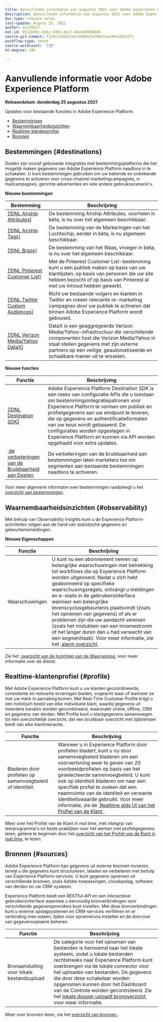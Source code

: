 ```yaml
---
title: Aanvullende informatie van augustus 2021 voor Adobe Experience Platform
description: Aanvullende informatie van augustus 2021 voor Adobe Experience Platform.
doc-type: release notes
last-update: August 25, 2021
author: ens28527
exl-id: 0513b9dc-b16c-43b3-8e17-4be4499308d4
source-git-commit: f129c215ebc5dc169b9a7ef9b3faa3463ab413f3
workflow-type: tm+mt
source-wordcount: '719'
ht-degree: 28%

---
```


# Aanvullende informatie voor Adobe Experience Platform

**Releasedatum: donderdag 25 augustus 2021**

Updates voor bestaande functies in Adobe Experience Platform:

- [Bestemmingen](#destinations)
- [Waarnembaarheidsinzichten](#observability)
- [Realtime-klantenprofiel](#profile)
- [Bronnen](#sources)

## Bestemmingen {#destinations}

Doelen zijn vooraf gebouwde integraties met bestemmingsplatforms die het mogelijk maken gegevens van Adobe Experience Platform naadloos in te schakelen. U kunt bestemmingen gebruiken om uw bekende en onbekende gegevens te activeren voor cross-channel marketingcampagnes, e-mailcampagnes, gerichte advertenties en vele andere gebruiksscenario&#39;s.

**Nieuwe bestemmingen**

| Bestemming | Beschrijving |
| ----------- | ----------- |
| [[!DNL Airship Attributes]](../../destinations/catalog/mobile-engagement/airship-attributes.md) | De bestemming Airship Attributes, voorheen in bèta, is nu over het algemeen beschikbaar. |
| [[!DNL Airship Tags]](../../destinations/catalog/mobile-engagement/airship-tags.md) | De bestemming van de Markeringen van het Luchtschip, eerder in bèta, is nu algemeen beschikbaar. |
| [[!DNL Braze]](../../destinations/catalog/mobile-engagement/braze.md) | De bestemming van het Waas, vroeger in bèta, is nu over het algemeen beschikbaar. |
| [[!DNL Pinterest Customer List]](../../destinations/catalog/advertising/pinterest.md) | Met de Pinterest Customer List-bestemming kunt u een publiek maken op basis van uw klantlijsten, op basis van personen die uw site hebben bezocht of op basis van Pinterest al met uw inhoud hebben gewerkt. |
| [[!DNL Twitter Custom Audiences]](../../destinations/catalog/social/twitter.md) | Richt uw bestaande volgers en klanten in Twitter en creeer relevante re-marketing campagnes door uw publiek te activeren dat binnen Adobe Experience Platform wordt gebouwd. |
| [[!DNL Verizon Media/Yahoo DataX]](../../destinations/catalog/advertising/datax.md) | DataX is een geaggregeerde Verizon Media/Yahoo-infrastructuur die verschillende componenten host die Verizon Media/Yahoo in staat stellen gegevens met zijn externe partners op een veilige, geautomatiseerde en schaalbare manier uit te wisselen. |

**Nieuwe functies**

| Functie | Beschrijving |
| --- | --- |
| [[!DNL Destination SDK]](../../destinations/destination-sdk/overview.md) | Adobe Experience Platform Destination SDK is een reeks van configuratie APIs die u toestaan om bestemmingsintegratiepatronen voor Experience Platform te vormen om publiek en profielgegevens aan uw eindpunt te leveren, die op gegevens en authentificatieformaten van uw keus wordt gebaseerd. De configuraties worden opgeslagen in Experience Platform en kunnen via API worden opgehaald voor extra updates. |
| [&#x200B; de verbeteringen van de Bruikbaarheid aan Doelen &#x200B;](../../destinations/ui/activation-overview.md) | De verbeteringen van de bruikbaarheid aan bestemmingen laten marketers toe om segmenten aan bestaande bestemmingen naadloos te activeren. |

Voor meer algemene informatie over bestemmingen raadpleegt u het [overzicht van bestemmingen](../../destinations/home.md).

## Waarnembaarheidsinzichten {#observability}

Met behulp van Observability Insights kunt u de Experience Platform-activiteiten volgen aan de hand van statistische gegevens en gebeurtenismeldingen.

**Nieuwe Eigenschappen**

| Functie | Beschrijving |
| --- | --- |
| Waarschuwingen | U kunt nu een abonnement nemen op belangrijke waarschuwingen met betrekking tot workflows die op Experience Platform worden uitgevoerd. Nadat u zich hebt geabonneerd op specifieke waarschuwingsregels, ontvangt u meldingen en e-mails in de gebruikersinterface wanneer een belangrijke levenscyclusgebeurtenis plaatsvindt (zoals het opnemen van gegevens) of als er problemen zijn die uw aandacht vereisen (zoals het mislukken van een innamestroom of het langer duren dan u had verwacht van een segmenttaak). Voor meer informatie, zie het [&#x200B; alarm overzicht &#x200B;](../../observability/alerts/overview.md). |

Zie het [&#x200B; overzicht van de Inzichten van de Waarneming &#x200B;](../../observability/home.md) voor meer informatie over de dienst.

## Realtime-klantenprofiel {#profile}

Met Adobe Experience Platform kunt u uw klanten gecoördineerde, consistente en relevante ervaringen bieden, ongeacht waar of wanneer ze met uw merk in aanraking komen. Met Real-Time Customer Profile krijgt u een holistisch beeld van elke individuele klant, waarbij gegevens uit meerdere kanalen worden gecombineerd, waaronder online, offline, CRM en gegevens van derden. Met Profile kunt u klantgegevens samenvoegen tot één overzichtelijk overzicht, dat een bruikbaar overzicht met tijdstempel biedt van elke klantinteractie.

| Functie | Beschrijving |
| ------- | ----------- |
| Bladeren door profielen op samenvoegbeleid of identiteit | Wanneer u in Experience Platform door profielen bladert, kunt u nu door samenvoegbeleid bladeren om een voorvertoning weer te geven van 20 voorbeeldprofielen op basis van het geselecteerde samenvoegbeleid. U kunt ook op identiteit bladeren om naar een specifiek profiel te zoeken dat een naamruimte van de identiteit en verwante identiteitswaarde gebruikt. Voor meer informatie, zie de [&#x200B; Realtime gids UI van het Profiel van de Klant &#x200B;](../../profile/ui/user-guide.md). |

Meer over het Profiel van de Klant in real time, met inbegrip van leerprogramma&#39;s en beste praktijken voor het werken met profielgegevens leren, gelieve te beginnen door het [&#x200B; overzicht van het Profiel van de Klant in real time &#x200B;](../../profile/home.md) te lezen.

## Bronnen {#sources}

Adobe Experience Platform kan gegevens uit externe bronnen invoeren, terwijl u die gegevens kunt structureren, labelen en verbeteren met behulp van Experience Platform-services. U kunt gegevens opnemen uit verschillende bronnen, zoals Adobe-toepassingen, cloudopslag, software van derden en uw CRM-systeem.

Experience Platform biedt een RESTful-API en een interactieve gebruikersinterface waarmee u eenvoudig bronverbindingen voor verschillende gegevensproviders kunt instellen. Met deze bronverbindingen kunt u externe opslagsystemen en CRM-services verifiëren en er verbinding mee maken, tijden voor opnameruns instellen en de doorvoer van gegevensopname beheren.

| Functie | Beschrijving |
| ------- | ----------- |
| Bronaansluiting voor lokale bestandsupload | De categorie voor het opnemen van bestanden is hernoemd naar het lokale systeem, zodat u lokale bestanden rechtstreeks naar Experience Platform kunt overbrengen via de lokale connector voor het uploaden van bestanden. De gegevens die door deze schakelaar worden opgenomen kunnen door het Dashboard van de Controle worden gecontroleerd. Zie het [&#x200B; lokale dossier uploadt bronoverzicht &#x200B;](../../sources/connectors/local-system/local-file-upload.md) voor meer informatie. |

Meer over bronnen leren, zie het [&#x200B; overzicht van bronnen &#x200B;](../../sources/home.md).
